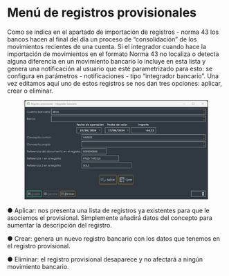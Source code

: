 # Menú de registros provisionales

Como se indica en el apartado de importación de registros - norma 43 los bancos hacen al final del día un proceso de “consolidación” de los movimientos recientes de una cuenta. Si el integrador cuando hace la importación de movimientos en el formato Norma 43 no localiza o detecta alguna diferencia en un movimiento bancario lo incluye en esta lista y genera una notificación al usuario que esté parametrizado para esto: se configura en parámetros - notificaciones - tipo “integrador bancario”. Una vez editamos aquí uno de estos registros se nos dan tres opciones: aplicar, crear o eliminar.

<figure><img src="../../../../../../../.gitbook/assets/imagen (235).png" alt=""><figcaption></figcaption></figure>

●        Aplicar: nos presenta una lista de registros ya existentes para que le asociemos el provisional. Simplemente añadirá datos del concepto para aumentar la descripción del registro.

●        Crear: genera un nuevo registro bancario con los datos que tenemos en el registro provisional.

●        Eliminar: el registro provisional desaparece y no afectará a ningún  movimiento bancario.
